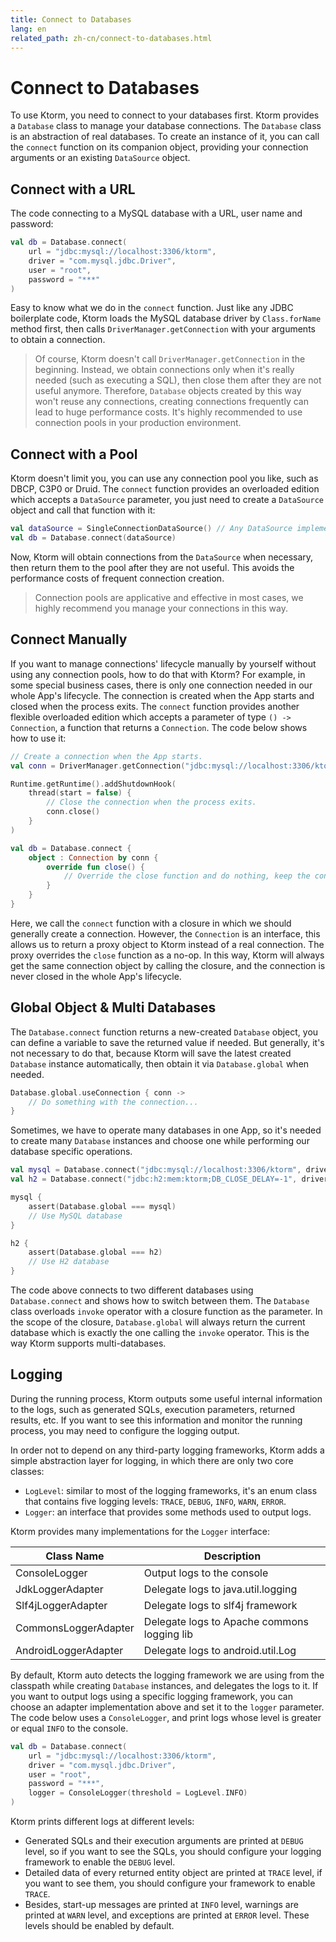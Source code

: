 ```yaml
---
title: Connect to Databases
lang: en
related_path: zh-cn/connect-to-databases.html
---
```


# Connect to Databases

To use Ktorm, you need to connect to your databases first. Ktorm provides a `Database` class to manage your database connections. The `Database` class is an abstraction of real databases. To create an instance of it, you can call the `connect` function on its companion object, providing your connection arguments or an existing `DataSource` object. 

## Connect with a URL

The code connecting to a MySQL database with a URL, user name and password: 

````kotlin
val db = Database.connect(
    url = "jdbc:mysql://localhost:3306/ktorm", 
    driver = "com.mysql.jdbc.Driver", 
    user = "root", 
    password = "***"
)
````

Easy to know what we do in the `connect` function. Just like any JDBC boilerplate code, Ktorm loads the MySQL database driver by `Class.forName` method first, then calls `DriverManager.getConnection` with your arguments to obtain a connection. 

> Of course, Ktorm doesn't call `DriverManager.getConnection` in the beginning. Instead, we obtain connections only when it's really needed (such as executing a SQL), then close them after they are not useful anymore. Therefore, `Database` objects created by this way won't reuse any connections, creating connections frequently can lead to huge performance costs. It's highly recommended to use connection pools in your production environment. 

## Connect with a Pool

Ktorm doesn't limit you, you can use any connection pool you like, such as DBCP, C3P0 or Druid. The `connect` function provides an overloaded edition which accepts a `DataSource` parameter, you just need to create a `DataSource` object and call that function with it: 

````kotlin
val dataSource = SingleConnectionDataSource() // Any DataSource implementation is OK. 
val db = Database.connect(dataSource)
````

Now, Ktorm will obtain connections from the `DataSource` when necessary, then return them to the pool after they are not useful. This avoids the performance costs of frequent connection creation. 

> Connection pools are applicative and effective in most cases, we highly recommend you manage your connections in this way. 

## Connect Manually

If you want to manage connections' lifecycle manually by yourself without using any connection pools, how to do that with Ktorm? For example, in some special business cases, there is only one connection needed in our whole App's lifecycle. The connection is created when the App starts and closed when the process exits. The `connect` function provides another flexible overloaded edition which accepts a parameter of type `() -> Connection`, a function that returns a `Connection`. The code below shows how to use it: 

````kotlin
// Create a connection when the App starts. 
val conn = DriverManager.getConnection("jdbc:mysql://localhost:3306/ktorm")

Runtime.getRuntime().addShutdownHook(
    thread(start = false) {
        // Close the connection when the process exits. 
        conn.close()
    }
)

val db = Database.connect {
    object : Connection by conn {
        override fun close() {
            // Override the close function and do nothing, keep the connection open. 
        }
    }
}
````

Here, we call the `connect` function with a closure in which we should generally create a connection. However, the `Connection` is an interface, this allows us to return a proxy object to Ktorm instead of a real connection. The proxy overrides the `close` function as a no-op. In this way, Ktorm will always get the same connection object by calling the closure, and the connection is never closed in the whole App's lifecycle. 

## Global Object & Multi Databases

The `Database.connect` function returns a new-created `Database` object, you can define a variable to save the returned value if needed. But generally, it's not necessary to do that, because Ktorm will save the latest created `Database` instance automatically, then obtain it via `Database.global` when needed. 

````kotlin
Database.global.useConnection { conn -> 
    // Do something with the connection...
}
````

Sometimes, we have to operate many databases in one App, so it's needed to create many `Database` instances and choose one while performing our database specific operations. 

```kotlin
val mysql = Database.connect("jdbc:mysql://localhost:3306/ktorm", driver = "com.mysql.jdbc.Driver")
val h2 = Database.connect("jdbc:h2:mem:ktorm;DB_CLOSE_DELAY=-1", driver = "org.h2.Driver")

mysql {
    assert(Database.global === mysql)
    // Use MySQL database
}

h2 {
    assert(Database.global === h2)
    // Use H2 database
}
```

The code above connects to two different databases using `Database.connect` and shows how to switch between them. The `Database` class overloads `invoke` operator with a closure function as the parameter. In the scope of the closure, `Database.global` will always return the current database which is exactly the one calling the `invoke` operator. This is the way Ktorm supports multi-databases. 

## Logging

During the running process, Ktorm outputs some useful internal information to the logs, such as generated SQLs, execution parameters, returned results, etc. If you want to see this information and monitor the running process, you may need to configure the logging output. 

In order not to depend on any third-party logging frameworks, Ktorm adds a simple abstraction layer for logging, in which there are only two core classes: 

- `LogLevel`: similar to most of the logging frameworks, it's an enum class that contains five logging levels: `TRACE`, `DEBUG`, `INFO`, `WARN`, `ERROR`.
- `Logger`: an interface that provides some methods used to output logs.

Ktorm provides many implementations for the `Logger` interface: 

| Class Name           | Description                                  |
| -------------------- | -------------------------------------------- |
| ConsoleLogger        | Output logs to the console                   |
| JdkLoggerAdapter     | Delegate logs to java.util.logging           |
| Slf4jLoggerAdapter   | Delegate logs to slf4j framework             |
| CommonsLoggerAdapter | Delegate logs to  Apache commons logging lib |
| AndroidLoggerAdapter | Delegate logs to android.util.Log            |

By default, Ktorm auto detects the logging framework we are using from the classpath while creating `Database` instances, and delegates the logs to it. If you want to output logs using a specific logging framework, you can choose an adapter implementation above and set it to the `logger` parameter. The code below uses a `ConsoleLogger`, and print logs whose level is greater or equal `INFO` to the console. 

```kotlin
val db = Database.connect(
    url = "jdbc:mysql://localhost:3306/ktorm", 
    driver = "com.mysql.jdbc.Driver", 
    user = "root", 
    password = "***",
    logger = ConsoleLogger(threshold = LogLevel.INFO)
)
```

Ktorm prints different logs at different levels: 

 - Generated SQLs and their execution arguments are printed at `DEBUG` level, so if you want to see the SQLs, you should configure your logging framework to enable the `DEBUG` level.
 - Detailed data of every returned entity object are printed at `TRACE` level, if you want to see them, you should configure your framework to enable `TRACE`.
 - Besides, start-up messages are printed at `INFO` level, warnings are printed at `WARN` level, and exceptions are printed at `ERROR` level. These levels should be enabled by default.



